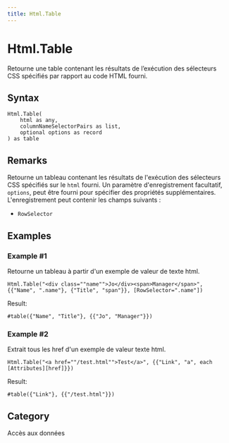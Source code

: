```yaml
---
title: Html.Table
---
```


# Html.Table


Retourne une table contenant les résultats de l’exécution des sélecteurs CSS spécifiés par rapport au code HTML fourni.


## Syntax

```powerquery
Html.Table(
    html as any,
    columnNameSelectorPairs as list,
    optional options as record
) as table
```


## Remarks

Retourne un tableau contenant les résultats de l'exécution des sélecteurs CSS spécifiés sur le <code>html</code> fourni. Un paramètre d'enregistrement facultatif, <code>options</code>, peut être fourni pour spécifier des propriétés supplémentaires. L'enregistrement peut contenir les champs suivants :    <ul><li><code>RowSelector</code></li></ul>    


## Examples

### Example #1 
Retourne un tableau à partir d&#39;un exemple de valeur de texte html.
```powerquery
Html.Table("<div class=""name"">Jo</div><span>Manager</span>", {{"Name", ".name"}, {"Title", "span"}}, [RowSelector=".name"])
```

Result: 
```powerquery
#table({"Name", "Title"}, {{"Jo", "Manager"}})
```


### Example #2 
Extrait tous les href d&#39;un exemple de valeur texte html.
```powerquery
Html.Table("<a href=""/test.html"">Test</a>", {{"Link", "a", each [Attributes][href]}})
```

Result: 
```powerquery
#table({"Link"}, {{"/test.html"}})
```




## Category
Accès aux données
